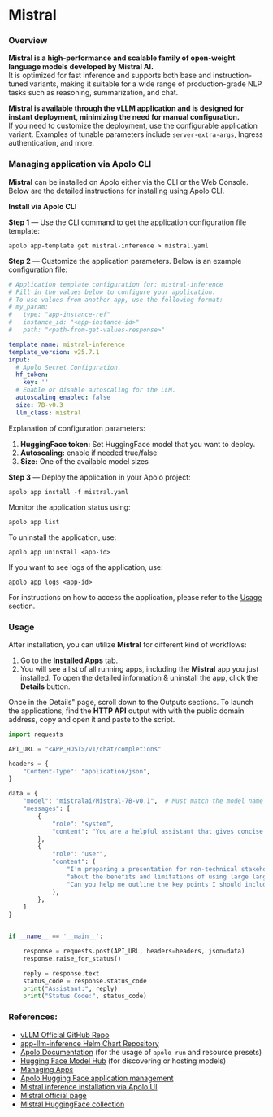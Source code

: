# Mistral

### Overview <a href="#overview" id="overview"></a>

**Mistral is a high-performance and scalable family of open-weight language models developed by Mistral AI.**\
It is optimized for fast inference and supports both base and instruction-tuned variants, making it suitable for a wide range of production-grade NLP tasks such as reasoning, summarization, and chat.

**Mistral is available through the vLLM application and is designed for instant deployment, minimizing the need for manual configuration.**\
If you need to customize the deployment, use the configurable application variant. Examples of tunable parameters include `server-extra-args`, Ingress authentication, and more.

### Managing application via Apolo CLI <a href="#managing-application-via-apolo-cli" id="managing-application-via-apolo-cli"></a>

**Mistral** can be installed on Apolo either via the CLI or the Web Console. Below are the detailed instructions for installing using Apolo CLI.

**Install via Apolo CLI**

**Step 1** — Use the CLI command to get the application configuration file template:

```
apolo app-template get mistral-inference > mistral.yaml
```

**Step 2** — Customize the application parameters. Below is an example configuration file:

```yaml
# Application template configuration for: mistral-inference
# Fill in the values below to configure your application.
# To use values from another app, use the following format:
# my_param:
#   type: "app-instance-ref"
#   instance_id: "<app-instance-id>"
#   path: "<path-from-get-values-response>"

template_name: mistral-inference
template_version: v25.7.1
input:
  # Apolo Secret Configuration.
  hf_token:
    key: ''
  # Enable or disable autoscaling for the LLM.
  autoscaling_enabled: false
  size: 7B-v0.3
  llm_class: mistral

```

Explanation of configuration parameters:

1. **HuggingFace token:** Set HuggingFace model that you want to deploy.
2. **Autoscaling:** enable if needed true/false
3. **Size:** One of the available model sizes

**Step 3** — Deploy the application in your Apolo project:

```
apolo app install -f mistral.yaml
```

Monitor the application status using:

```
apolo app list
```

To uninstall the application, use:

```
apolo app uninstall <app-id>
```

If you want to see logs of the application, use:

```
apolo app logs <app-id>
```

For instructions on how to access the application, please refer to the [Usage](mistral.md#usage) section.

### Usage

After installation, you can utilize **Mistral** for different kind of workflows:

1. Go to the **Installed Apps** tab.
2. You will see a list of all running apps, including the **Mistral** app you just installed. To open the detailed information & uninstall the app, click the **Details** button.

Once in the Details" page, scroll down to the Outputs sections. To launch the applications, find the **HTTP API** output with with the public domain address, copy and open it and paste to the script.

```python
import requests

API_URL = "<APP_HOST>/v1/chat/completions"

headers = {
    "Content-Type": "application/json",
}

data = {
    "model": "mistralai/Mistral-7B-v0.1",  # Must match the model name loaded by vLLM
    "messages": [
        {
            "role": "system",
            "content": "You are a helpful assistant that gives concise and clear answers.",
        },
        {
            "role": "user",
            "content": (
                "I'm preparing a presentation for non-technical stakeholders "
                "about the benefits and limitations of using large language models in our customer support workflows. "
                "Can you help me outline the key points I should include, with clear, jargon-free explanations and practical examples?"
            ),
        },
    ]
}


if __name__ == '__main__':

    response = requests.post(API_URL, headers=headers, json=data)
    response.raise_for_status()

    reply = response.text
    status_code = response.status_code
    print("Assistant:", reply)
    print("Status Code:", status_code)
```

### References:

* [vLLM Official GitHub Repo](https://github.com/vllm-project/vllm)
* [app-llm-inference Helm Chart Repository](https://github.com/neuro-inc/app-llm-inference)
* [Apolo Documentation](https://docs.apolo.us/apolo-cli/commands/shortcuts#usage-16) (for the usage of `apolo run` and resource presets)
* [Hugging Face Model Hub](https://huggingface.co/) (for discovering or hosting models)
* [Managing Apps](../managing-apps.md)
* [Apolo Hugging Face application management](../../../../apolo-console/apps/installable-apps/available-apps/hugging-face.md)
* [Mistral inference installation via Apolo UI](../../../../apolo-console/apps/installable-apps/available-apps/mistral.md)
* [Mistral official page](https://mistral.ai/)
* [Mistral HuggingFace collection](https://huggingface.co/mistralai)

